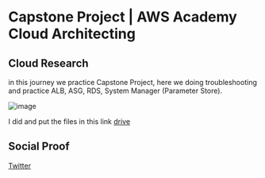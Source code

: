 # Capstone Project | AWS Academy Cloud Architecting 

## Cloud Research
in this journey we practice Capstone Project, here we doing troubleshooting and practice ALB, ASG, RDS, System Manager (Parameter Store).

![image](https://github.com/tiaradwim1306/100daysofcloud/assets/120786669/e0f04e55-44c1-4812-a181-a4f0d76e350e)

I did and put the files in this link [drive](https://docs.google.com/document/d/1g-jWuK9nyOSjHKvFYxf6M0hhqLdpiXxfHE8arHuNx5o/edit?usp=sharing)

## Social Proof

[Twitter](https://twitter.com/tiaradwim1306/status/1719118289824325977)

